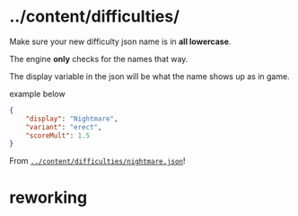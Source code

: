 # ../content/difficulties/
Make sure your new difficulty json name is in **all lowercase**.

The engine **only** checks for the names that way.

The display variable in the json will be what the name shows up as in game.

example below
```json
{
	"display": "Nightmare",
	"variant": "erect",
	"scoreMult": 1.5
}
```
From [`../content/difficulties/nightmare.json`](/content/difficulties/nightmare.json)!

# reworking